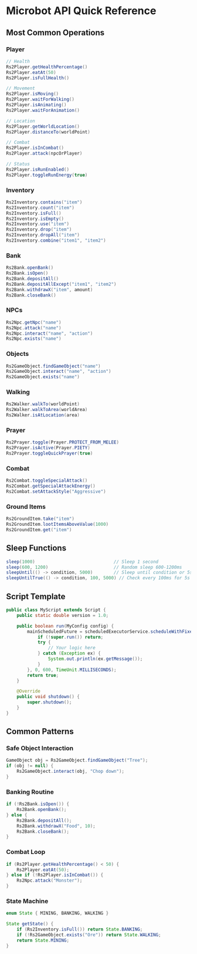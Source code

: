 # Microbot API Quick Reference

## Most Common Operations

### Player
```java
// Health
Rs2Player.getHealthPercentage()
Rs2Player.eatAt(50)
Rs2Player.isFullHealth()

// Movement
Rs2Player.isMoving()
Rs2Player.waitForWalking()
Rs2Player.isAnimating()
Rs2Player.waitForAnimation()

// Location
Rs2Player.getWorldLocation()
Rs2Player.distanceTo(worldPoint)

// Combat
Rs2Player.isInCombat()
Rs2Player.attack(npcOrPlayer)

// Status
Rs2Player.isRunEnabled()
Rs2Player.toggleRunEnergy(true)
```

### Inventory
```java
Rs2Inventory.contains("item")
Rs2Inventory.count("item")
Rs2Inventory.isFull()
Rs2Inventory.isEmpty()
Rs2Inventory.use("item")
Rs2Inventory.drop("item")
Rs2Inventory.dropAll("item")
Rs2Inventory.combine("item1", "item2")
```

### Bank
```java
Rs2Bank.openBank()
Rs2Bank.isOpen()
Rs2Bank.depositAll()
Rs2Bank.depositAllExcept("item1", "item2")
Rs2Bank.withdrawX("item", amount)
Rs2Bank.closeBank()
```

### NPCs
```java
Rs2Npc.getNpc("name")
Rs2Npc.attack("name")
Rs2Npc.interact("name", "action")
Rs2Npc.exists("name")
```

### Objects
```java
Rs2GameObject.findGameObject("name")
Rs2GameObject.interact("name", "action")
Rs2GameObject.exists("name")
```

### Walking
```java
Rs2Walker.walkTo(worldPoint)
Rs2Walker.walkToArea(worldArea)
Rs2Walker.isAtLocation(area)
```

### Prayer
```java
Rs2Prayer.toggle(Prayer.PROTECT_FROM_MELEE)
Rs2Prayer.isActive(Prayer.PIETY)
Rs2Prayer.toggleQuickPrayer(true)
```

### Combat
```java
Rs2Combat.toggleSpecialAttack()
Rs2Combat.getSpecialAttackEnergy()
Rs2Combat.setAttackStyle("Aggressive")
```

### Ground Items
```java
Rs2GroundItem.take("item")
Rs2GroundItem.lootItemsAboveValue(1000)
Rs2GroundItem.get("item")
```

## Sleep Functions
```java
sleep(1000)                              // Sleep 1 second
sleep(600, 1200)                         // Random sleep 600-1200ms
sleepUntil(() -> condition, 5000)        // Sleep until condition or 5s
sleepUntilTrue(() -> condition, 100, 5000) // Check every 100ms for 5s max
```

## Script Template
```java
public class MyScript extends Script {
    public static double version = 1.0;

    public boolean run(MyConfig config) {
        mainScheduledFuture = scheduledExecutorService.scheduleWithFixedDelay(() -> {
            if (!super.run()) return;
            try {
                // Your logic here
            } catch (Exception ex) {
                System.out.println(ex.getMessage());
            }
        }, 0, 600, TimeUnit.MILLISECONDS);
        return true;
    }

    @Override
    public void shutdown() {
        super.shutdown();
    }
}
```

## Common Patterns

### Safe Object Interaction
```java
GameObject obj = Rs2GameObject.findGameObject("Tree");
if (obj != null) {
    Rs2GameObject.interact(obj, "Chop down");
}
```

### Banking Routine
```java
if (!Rs2Bank.isOpen()) {
    Rs2Bank.openBank();
} else {
    Rs2Bank.depositAll();
    Rs2Bank.withdrawX("Food", 10);
    Rs2Bank.closeBank();
}
```

### Combat Loop
```java
if (Rs2Player.getHealthPercentage() < 50) {
    Rs2Player.eatAt(50);
} else if (!Rs2Player.isInCombat()) {
    Rs2Npc.attack("Monster");
}
```

### State Machine
```java
enum State { MINING, BANKING, WALKING }

State getState() {
    if (Rs2Inventory.isFull()) return State.BANKING;
    if (!Rs2GameObject.exists("Ore")) return State.WALKING;
    return State.MINING;
}
```